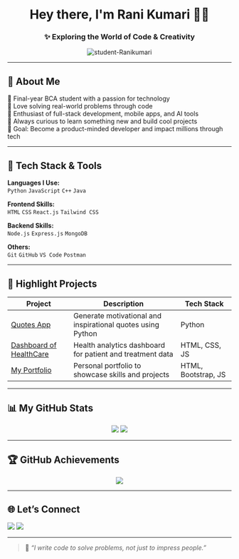 <h1 align="center">Hey there, I'm Rani Kumari 👩‍💻</h1>
<h3 align="center">✨ Exploring the World of Code & Creativity</h3>

<p align="center">
  <img src="https://komarev.com/ghpvc/?username=student-Ranikumari&label=Profile%20views&color=blueviolet&style=flat-square" alt="student-Ranikumari" />
</p>

---

## 👩 About Me

🌟 Final-year BCA student with a passion for technology  
🚀 Love solving real-world problems through code  
📱 Enthusiast of full-stack development, mobile apps, and AI tools  
🧠 Always curious to learn something new and build cool projects  
🎯 Goal: Become a product-minded developer and impact millions through tech

---

## 🧰 Tech Stack & Tools

**Languages I Use:**  
`Python` `JavaScript` `C++` `Java`

**Frontend Skills:**  
`HTML` `CSS` `React.js` `Tailwind CSS`

**Backend Skills:**  
`Node.js` `Express.js` `MongoDB` 

**Others:**  
`Git` `GitHub` `VS Code` `Postman` 

---

## 🌟 Highlight Projects

| Project | Description | Tech Stack |
|--------|-------------|------------|
| [Quotes App](https://github.com/student-Ranikumari/Quotes_App) | Generate motivational and inspirational quotes using Python | Python |
| [Dashboard of HealthCare](https://github.com/student-Ranikumari/Dashboard-of-HealthCare) | Health analytics dashboard for patient and treatment data | HTML, CSS, JS |
| [My Portfolio](https://github.com/student-Ranikumari/My-Porfolio) | Personal portfolio to showcase skills and projects | HTML, Bootstrap, JS |

---

## 📊 My GitHub Stats

<p align="center">
  <img src="https://github-readme-stats.vercel.app/api?username=student-Ranikumari&theme=react&show_icons=true" />
  <img src="https://github-readme-streak-stats.herokuapp.com?user=student-Ranikumari&theme=react" />
</p>

---

## 🏆 GitHub Achievements

<p align="center">
  <img src="https://github-profile-trophy.vercel.app/?username=student-Ranikumari&theme=onestar&no-bg=true&margin-w=15" />
</p>

---

## 🌐 Let’s Connect

<p align="left">
  <a href="www.linkedin.com/in/rani-kumari-dev"><img src="https://img.shields.io/badge/LinkedIn-blue?style=for-the-badge&logo=linkedin&logoColor=white" /></a>
  <a href="mailto:rk2859669@gmail.com"><img src="https://img.shields.io/badge/Gmail-red?style=for-the-badge&logo=gmail&logoColor=white" /></a>
</p>

---

> 🌸 *“I write code to solve problems, not just to impress people.”*
> 
